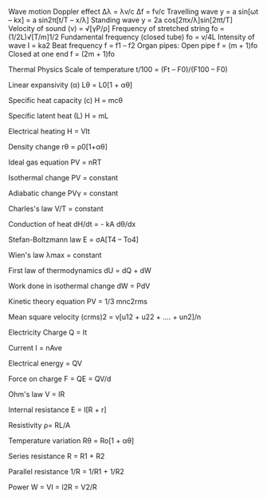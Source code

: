 Wave motion
Doppler effect Δλ = λv/c Δf = fv/c
Travelling wave y = a sin[ωt – kx] = a sin2π[t/T – x/λ]
Standing wave y = 2a cos[2πx/λ]sin[2πt/T]
Velocity of sound (v) = √[γP/ρ]
Frequency of stretched string fo = (1/2L)√[T/m]1/2
Fundamental frequency (closed tube) fo = v/4L
Intensity of wave I = ka2
Beat frequency f = f1 – f2
Organ pipes:
Open pipe f = (m + 1)fo
Closed at one end f = (2m + 1)fo

Thermal Physics
Scale of temperature t/100 = (Ft – F0)/(F100 – F0)

Linear expansivity (α) Lθ = L0[1 + αθ]

Specific heat capacity (c) H = mcθ

Specific latent heat (L) H = mL

Electrical heating H = VIt

Density change rθ = ρ0[1+αθ]

Ideal gas equation PV = nRT

Isothermal change PV = constant

Adiabatic change PVγ = constant

Charles's law V/T = constant

Conduction of heat dH/dt = - kA dθ/dx

Stefan-Boltzmann law E = σA[T4 – To4]

Wien's law λmax = constant

First law of thermodynamics dU = dQ + dW

Work done in isothermal change dW = PdV

Kinetic theory equation PV = 1/3 mnc2rms

Mean square velocity (crms)2 = v[u12 + u22 + …. + un2]/n


Electricity
Charge Q = It

Current I = nAve

Electrical energy = QV

Force on charge F = QE = QV/d

Ohm's law V = IR

Internal resistance E = I[R + r]

Resistivity ρ= RL/A

Temperature variation Rθ = Ro[1 + αθ]

Series resistance R = R1 + R2

Parallel resistance 1/R = 1/R1 + 1/R2

Power W = VI = I2R = V2/R